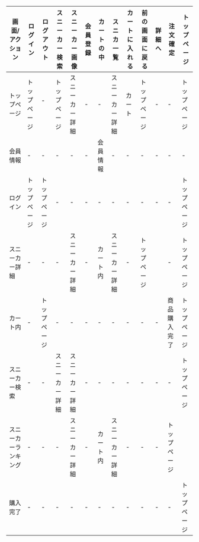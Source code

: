 |画面/アクション|ログイン|ログアウト|スニーカー検索|スニーカー画像|会員登録|カートの中|スニカ一覧|カートに入れる|前の画面に戻る|詳細へ|注文確定|トップページ|
|-------------|---------|---------|--------|--------|--------|---------|--------|--------------|-------------|------|--------|------------|
|トップページ|トップページ|- 　 |トップページ|スニーカー詳細|-       |-        |スニーカー詳細|カート         |トップページ|-      |-       |トップページ|
|会員情報|-|-|-|-|-|会員情報|-|-|-|-|-|-|
|ログイン|トップページ|トップページ|-|-|-|-|-|-|-|-|-|トップページ|
|スニーカー詳細|-|-|-|スニーカー詳細|-|カート内|スニーカー詳細|-|トップページ||-|トップページ|
|カート内|-|トップページ|-|-|-|-|-|-|-|-|商品購入完了|トップページ|
|スニーカー検索|-|-|スニーカー詳細| スニーカー詳細|-|-|-|-|-|-|-|トップページ|
|スニーカーランキング|-|-|-|スニーカー詳細|-|カート内|スニーカー詳細|-|-|-|トップページ|
|購入完了|-|-|-|-|-|-|-|-|-|-|-|トップページ|
